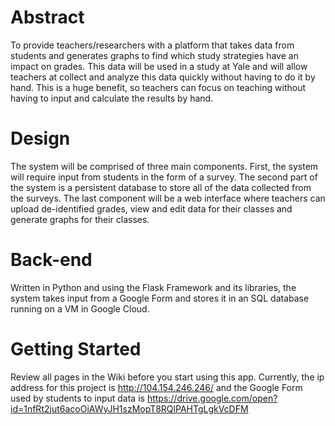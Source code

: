 # Abstract
To provide teachers/researchers with a platform that takes data from students and generates graphs to find which study strategies have an impact on grades. This data will be used in a study at Yale and will allow teachers at collect and analyze this data quickly without having to do it by hand. This is a huge benefit, so teachers can focus on teaching without having to input and calculate the results by hand.

# Design
The system will be comprised of three main components. First, the system will require input from students in the form of a survey. The second part of the system is a persistent database to store all of the data collected from the surveys. The last component will be a web interface where teachers can upload de-identified grades, view and edit data for their classes and generate graphs for their classes.

# Back-end
Written in Python and using the Flask Framework and its libraries, the system takes input from a Google Form and stores it in an SQL database running on a VM in Google Cloud.

# Getting Started
Review all pages in the Wiki before you start using this app.
Currently, the ip address for this project is http://104.154.246.246/
and the Google Form used by students to input data is https://drive.google.com/open?id=1nfRt2jut6acoOiAWyJH1szMopT8RQlPAHTgLgkVcDFM
